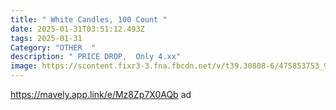 ```yaml
---
title: " White Candles, 100 Count "
date: 2025-01-31T03:51:12.493Z
tags: 2025-01-31
Category: "OTHER  "
description: " PRICE DROP,  Only 4.xx"
image: https://scontent.fixr3-3.fna.fbcdn.net/v/t39.30808-6/475853753_9682334651790548_4990399955574055432_n.jpg?_nc_cat=101&ccb=1-7&_nc_sid=aa7b47&_nc_ohc=DXZryWLSzx0Q7kNvgF3Ht_P&_nc_zt=23&_nc_ht=scontent.fixr3-3.fna&_nc_gid=AcBuoH5hShp809gZmPyqwrd&oh=00_AYD6k31bBr-kDKH_A6b8u9CZV7KmSuKeooR6-oLnW0Nf4Q&oe=67A223A0
---
```

https://mavely.app.link/e/Mz8Zp7X0AQb   ad